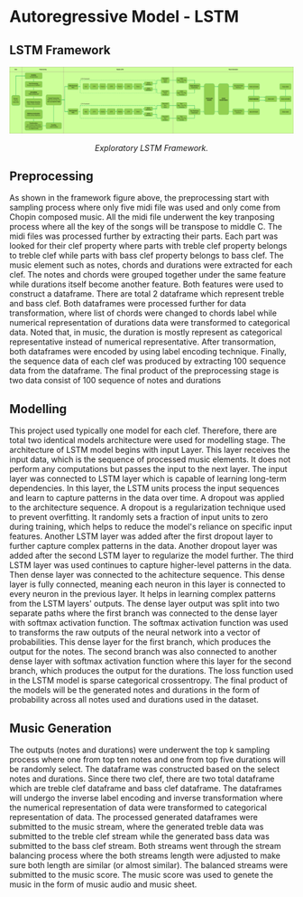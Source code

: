 # Autoregressive Model - LSTM

## LSTM Framework

<p align="middle">
<img src=https://github.com/dimashidayat99/Recomposing_Classical_Music_With_GAI/blob/main/model/lstm/framework/LSTM_framework.png/>
</p>
<p align="middle">
    <em>Exploratory LSTM Framework.</em>
</p>

## Preprocessing 
As shown in the framework figure above, the preprocessing start with sampling process where only five midi file was used and only come from Chopin composed music. All the midi file underwent the key tranposing process where all the key of the songs will be transpose to middle C. The midi files was processed further by extracting their parts. Each part was looked for their clef property where parts with treble clef property belongs to treble clef while parts with bass clef property belongs to bass clef. The music element such as notes, chords and durations were extracted for each clef. The notes and chords were grouped together under the same feature while durations itself become another feature. Both features were used to construct a dataframe. There are total 2 dataframe which represent treble and bass clef. Both dataframes were processed further for data transformation, where list of chords were changed to chords label while numerical representation of durations data were transformed to categorical data. Noted that, in music, the duration is mostly represent as categorical representative instead of numerical representative. After transormation, both dataframes were encoded by using label encoding technique. Finally, the sequence data of each clef was produced by extracting 100 sequence data from the dataframe. The final product of the preprocessing stage is two data consist of 100 sequence of notes and durations

## Modelling 

This project used typically one model for each clef. Therefore, there are total two identical models architecture were used for modelling stage. The architecture of LSTM model begins with input Layer. This layer receives the input data, which is the sequence of processed music elements. It does not perform any computations but passes the input to the next layer. The input layer was connected to LSTM layer which is capable of learning long-term dependencies. In this layer, the LSTM units process the input sequences and learn to capture patterns in the data over time. A dropout was applied to the architecture sequence. A dropout is a regularization technique used to prevent overfitting. It randomly sets a fraction of input units to zero during training, which helps to reduce the model's reliance on specific input features. Another LSTM layer was added after the first dropout layer to further capture complex patterns in the data. Another dropout layer was added after the second LSTM layer to regularize the model further. The third LSTM layer was used continues to capture higher-level patterns in the data. Then dense layer was connected to the achitecture sequence. This dense layer is fully connected, meaning each neuron in this layer is connected to every neuron in the previous layer. It helps in learning complex patterns from the LSTM layers' outputs. The dense layer output was split into two separate paths where the first branch was connected to the dense layer with softmax activation function. The softmax activation function was used to transforms the raw outputs of the neural network into a vector of probabilities. This dense layer for the first branch, which produces the output for the notes. The second branch was also connected to another dense layer with softmax activation function where this layer for the second branch, which produces the output for the durations. The loss function used in the LSTM model is sparse categorical crossentropy. The final product of the models will be the generated notes and durations in the form of probability across all notes used and durations used in the dataset.

## Music Generation
The outputs (notes and durations) were underwent the top k sampling process where one from top ten notes and one from top five durations will be randomly select. The dataframe was constructed based on the select notes and durations. Since there two clef, there are two total dataframe which are treble clef dataframe and bass clef dataframe. The dataframes will undergo the inverse label encoding and inverse transformation where the numerical representation of data were transformed to categorical representation of data. The processed generated dataframes were submitted to the music stream, where the generated treble data was submitted to the treble clef stream while the generated bass data was submitted to the bass clef stream. Both streams went through the stream balancing process where the both streams length were adjusted to make sure both length are similar (or almost similar). The balanced streams were submitted to the music score. The music score was used to genete the music in the form of music audio and music sheet.

